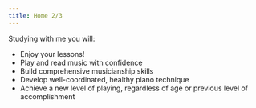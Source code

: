 ```yaml
---
title: Home 2/3
---
```


Studying with me you will:

- Enjoy your lessons!
- Play and read music with confidence
- Build comprehensive musicianship skills
- Develop well-coordinated, healthy piano technique
- Achieve a new level of playing, regardless of age or previous level of accomplishment
